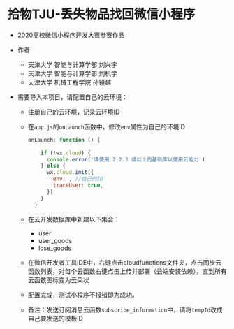 # 拾物TJU-丢失物品找回微信小程序

- 2020高校微信小程序开发大赛参赛作品

- 作者

  - 天津大学 智能与计算学部 刘兴宇
  - 天津大学 智能与计算学部 刘杭学
  - 天津大学 机械工程学院 孙镜越

- 需要导入本项目，请配置自己的云环境：

  - 注册自己的云环境，记录云环境ID

  - 在`app.js`的`onLaunch`函数中，修改`env`属性为自己的环境ID

    ~~~javascript
    onLaunch: function () {
        
        if (!wx.cloud) {
          console.error('请使用 2.2.3 或以上的基础库以使用云能力')
        } else {
          wx.cloud.init({
            env: , //自己的ID
            traceUser: true,
          })
        }
      }
    ~~~

  - 在云开发数据库中新建以下集合：

    - user
    - user_goods
    - lose_goods

  - 在微信开发者工具IDE中，右键点击cloudfunctions文件夹，点击同步云函数列表，对每个云函数右键点击上传并部署（云端安装依赖），直到所有云函数图标变为云朵状

  - 配置完成，测试小程序不报错即为成功。

  - 备注：发送订阅消息云函数`subscribe_information`中，请将`tempId`改成自己要发送的模板ID